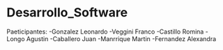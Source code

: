 # Desarrollo_Software

Paeticipantes:
-Gonzalez Leonardo
-Veggini Franco
-Castillo Romina
-Longo Agustin
-Caballero Juan
-Manrrique Martin
-Fernandez Alexandra
